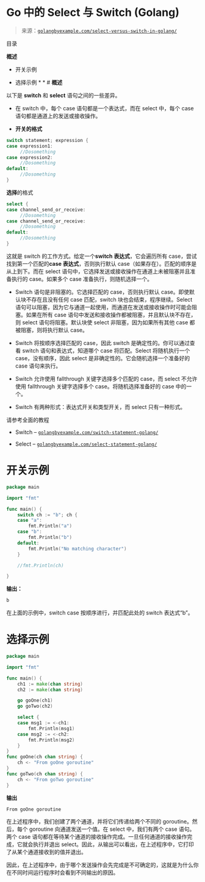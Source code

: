 <!--yml

类别：未分类

日期：2024-10-13 06:23:48

-->

# Go 中的 Select 与 Switch (Golang)

> 来源：[`golangbyexample.com/select-versus-switch-in-golang/`](https://golangbyexample.com/select-versus-switch-in-golang/)

目录

**概述**

+   开关示例

+   选择示例 *  * # **概述**

以下是 **switch** 和 **select** 语句之间的一些差异。

+   在 switch 中，每个 case 语句都是一个表达式，而在 select 中，每个 case 语句都是通道上的发送或接收操作。

+   **开关的格式**

```go
switch statement; expression {
case expression1:
     //Dosomething
case expression2:
     //Dosomething
default:
     //Dosomething
}
```

**选择**的格式

```go
select {
case channel_send_or_receive:
     //Dosomething
case channel_send_or_receive:
     //Dosomething
default:
     //Dosomething
}
```

这就是 switch 的工作方式。给定一个**switch 表达式**，它会遍历所有 case，尝试找到第一个匹配的**case 表达式**，否则执行默认 case（如果存在）。匹配的顺序是从上到下。而在 select 语句中，它选择发送或接收操作在通道上未被阻塞并且准备执行的 case。如果多个 case 准备执行，则随机选择一个。

+   Switch 语句是非阻塞的。它选择匹配的 case，否则执行默认 case。即使默认块不存在且没有任何 case 匹配，switch 块也会结束，程序继续。Select 语句可以阻塞，因为它与通道一起使用，而通道在发送或接收操作时可能会阻塞。如果在所有 case 语句中发送和接收操作都被阻塞，并且默认块不存在，则 select 语句将阻塞。默认块使 select 非阻塞，因为如果所有其他 case 都被阻塞，则将执行默认 case。

+   Switch 将按顺序选择匹配的 case，因此 switch 是确定性的。你可以通过查看 switch 语句和表达式，知道哪个 case 将匹配。Select 将随机执行一个 case，没有顺序，因此 select 是非确定性的。它会随机选择一个准备好的 case 语句来执行。

+   Switch 允许使用 fallthrough 关键字选择多个匹配的 case，而 select 不允许使用 fallthrough 关键字选择多个 case。将随机选择准备好的 case 中的一个。

+   Switch 有两种形式：表达式开关和类型开关，而 select 只有一种形式。

请参考全面的教程

+   Switch – [`golangbyexample.com/switch-statement-golang/`](https://golangbyexample.com/switch-statement-golang/)

+   Select – [`golangbyexample.com/select-statement-golang/`](https://golangbyexample.com/select-statement-golang/)

# **开关示例**

```go
package main

import "fmt"

func main() {
    switch ch := "b"; ch {
    case "a":
        fmt.Println("a")
    case "b":
        fmt.Println("b")    
    default:
        fmt.Println("No matching character")    
    }

    //fmt.Println(ch)

} 
```

**输出：**

```go
b
```

在上面的示例中，switch case 按顺序进行，并匹配此处的 switch 表达式“b”。

# **选择示例**

```go
package main

import "fmt"

func main() {
    ch1 := make(chan string)
    ch2 := make(chan string)

    go goOne(ch1)
    go goTwo(ch2)

    select {
    case msg1 := <-ch1:
        fmt.Println(msg1)
    case msg2 := <-ch2:
        fmt.Println(msg2)
    }
}
func goOne(ch chan string) {
    ch <- "From goOne goroutine"
}
func goTwo(ch chan string) {
    ch <- "From goTwo goroutine"
}
```

**输出**

```go
From goOne goroutine
```

在上述程序中，我们创建了两个通道，并将它们传递给两个不同的 goroutine。然后，每个 goroutine 向通道发送一个值。在 select 中，我们有两个 case 语句。两个 case 语句都在等待某个通道的接收操作完成。一旦任何通道的接收操作完成，它就会执行并退出 select。因此，从输出可以看出，在上述程序中，它打印了从某个通道接收到的值并退出。

因此，在上述程序中，由于哪个发送操作会先完成是不可确定的，这就是为什么你在不同时间运行程序时会看到不同输出的原因。



